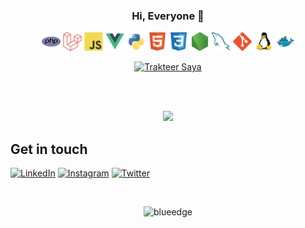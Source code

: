 <h3 align="center">Hi, Everyone 👋</h3>

<p align="center">
  <img src=https://raw.githubusercontent.com/devicons/devicon/master/icons/php/php-original.svg alt=php width="30" height="30"/>
  <img src=https://raw.githubusercontent.com/devicons/devicon/master/icons/laravel/laravel-original.svg alt=laravel width="30" height="30"/>
  <img src=https://raw.githubusercontent.com/devicons/devicon/master/icons/javascript/javascript-original.svg alt=javascript width="30" height="30"/>
  <img src=https://raw.githubusercontent.com/devicons/devicon/master/icons/vuejs/vuejs-original.svg alt=vuejs width="30" height="30"/>
  <img src=https://raw.githubusercontent.com/devicons/devicon/master/icons/python/python-original.svg alt=python width="30" height="30"/>
  <img src=https://raw.githubusercontent.com/devicons/devicon/master/icons/html5/html5-original.svg alt=html5 width="30" height="30"/>
  <img src=https://raw.githubusercontent.com/devicons/devicon/master/icons/css3/css3-original.svg alt=css3 width="30" height="30"/>
  <img src=https://raw.githubusercontent.com/devicons/devicon/master/icons/nodejs/nodejs-original.svg alt=nodejs width="30" height="30"/>
  <img src=https://raw.githubusercontent.com/devicons/devicon/master/icons/mysql/mysql-original.svg alt=express width="30" height="30"/>
  <img src=https://raw.githubusercontent.com/devicons/devicon/master/icons/git/git-original.svg alt=git width="30" height="30"/>
  <img src=https://raw.githubusercontent.com/devicons/devicon/master/icons/linux/linux-original.svg alt=linux width="30" height="30"/>
  <img src=https://raw.githubusercontent.com/devicons/devicon/refs/heads/master/icons/docker/docker-original.svg alt=docker width="30" height="30"/>
</p>
<p align="center">
<a href="https://trakteer.id/fahriztx/tip" target="_blank"><img id="wse-buttons-preview" src="https://cdn.trakteer.id/images/embed/trbtn-blue-1.png?date=18-11-2023" height="40" style="border:0px;height:40px;" alt="Trakteer Saya"></a>
</p>

<br><br>


<p align="center">
<img src="https://github-readme-stats.vercel.app/api?username=fahriztx&&show_icons=true&title_color=ffffff&icon_color=bb2acf&text_color=daf7dc&bg_color=151515" />
</p>

<h2>Get in touch </h2>

<p align="left">
<a href="https://www.linkedin.com/in/fahriztx/"><img alt="LinkedIn" src="https://img.shields.io/badge/LinkedIn-Muhammad Fahri-blue?style=flat-square&logo=linkedin"></a>
<a href="https://www.instagram.com/fahriztx_/"><img alt="Instagram" src="https://img.shields.io/badge/Instagram-fahriztx_-blue?style=flat-square&logo=instagram"></a>
<a href="https://twitter.com/fahriztx_/"><img alt="Twitter" src="https://img.shields.io/badge/Twitter-fahriztx_-blue?style=flat-square&logo=twitter"></a>
</p>

<br>
<p align="center"><img src="https://komarev.com/ghpvc/?username=fahriztx" alt="blueedge"/></p>
<br>
